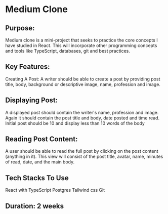 # Medium Clone

## Purpose:
Medium clone is a mini-project that seeks to practice the core concepts I have studied in React.
This will incorporate other programming concepts and tools like TypeScript, databases, git and best practices.

## Key Features:
Creating A Post:
A writer should be able to create a post by providing post title, body, background or descriptive image, name, profession and image.

## Displaying Post:
A displayed post should contain the writer's name, profession and image. Again it should contain the post title and body, date posted and time read.
Initial post should be 10 and display less than 10 words of the body

## Reading Post Content:
A user should be able to read the full post by clicking on the post content (anything in it). This view will consist of the post title, avatar, name, minutes of read, date, and the main body.

## Tech Stacks To Use
React with TypeScript
Postgres
Tailwind css
Git

## Duration: 2 weeks


